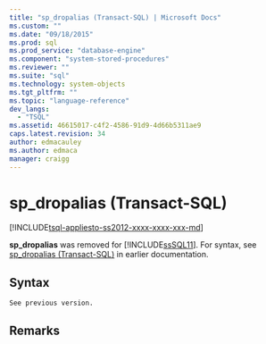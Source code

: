 ```yaml
---
title: "sp_dropalias (Transact-SQL) | Microsoft Docs"
ms.custom: ""
ms.date: "09/18/2015"
ms.prod: sql
ms.prod_service: "database-engine"
ms.component: "system-stored-procedures"
ms.reviewer: ""
ms.suite: "sql"
ms.technology: system-objects
ms.tgt_pltfrm: ""
ms.topic: "language-reference"
dev_langs: 
  - "TSQL"
ms.assetid: 46615017-c4f2-4586-91d9-4d66b5311ae9
caps.latest.revision: 34
author: edmacauley
ms.author: edmaca
manager: craigg
---
```

# sp_dropalias (Transact-SQL)
[!INCLUDE[tsql-appliesto-ss2012-xxxx-xxxx-xxx-md](../../includes/tsql-appliesto-ss2012-xxxx-xxxx-xxx-md.md)]

  **sp_dropalias** was removed for [!INCLUDE[ssSQL11](../../includes/sssql11-md.md)]. For syntax, see [sp_dropalias (Transact-SQL)](https://msdn.microsoft.com/library/ms177513\(v=sql.105\).aspx) in earlier documentation.  
  
## Syntax  
  
```  
See previous version.  
```  
  
## Remarks  
  
